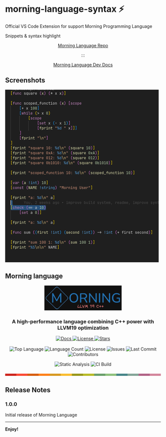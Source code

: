 # morning-language-syntax ⚡
Official VS Code Extension for support Morning Programming Language

Snippets & syntax highlight

<div align="center">
    <a href="https://github.com/alexeev-prog/morning.lang">Morning Language Repo</a>
    <p>:::</p>
    <a href="https://alexeev-prog.github.io/morning.lang/">Morning Language Dev Docs</a>
</div>

## Screenshots

![alt text](https://raw.githubusercontent.com/alexeev-prog/morning-vscode-ext/refs/heads/main/image.png)

## Morning language
<a id="readme-top"></a>

<div align="center">
  <img src="https://raw.githubusercontent.com/alexeev-prog/morning.lang/refs/heads/main/docs/logo.png" width="250" alt="MorningLang Logo">

  <h3>A high-performance language combining C++ power with LLVM19 optimization</h3>

  <div>
    <a href="https://alexeev-prog.github.io/morning.lang/">
      <img src="https://img.shields.io/badge/Documentation-Online-success?style=for-the-badge&logo=gitbook" alt="Docs">
    </a>
    <a href="https://github.com/alexeev-prog/morning.lang/blob/main/LICENSE">
      <img src="https://img.shields.io/badge/License-GPL_v3-blue?style=for-the-badge&logo=gnu" alt="License">
    </a>
    <a href="https://github.com/alexeev-prog/morning.lang/stargazers">
      <img src="https://img.shields.io/github/stars/alexeev-prog/morning.lang?style=for-the-badge&logo=github" alt="Stars">
    </a>
  </div>
</div>

<br>

<div align="center">
  <img src="https://img.shields.io/github/languages/top/alexeev-prog/morning.lang?style=for-the-badge" alt="Top Language">
  <img src="https://img.shields.io/github/languages/count/alexeev-prog/morning.lang?style=for-the-badge" alt="Language Count">
  <img src="https://img.shields.io/github/license/alexeev-prog/morning.lang?style=for-the-badge" alt="License">
  <img src="https://img.shields.io/github/issues/alexeev-prog/morning.lang?style=for-the-badge&color=critical" alt="Issues">
  <img src="https://img.shields.io/github/last-commit/alexeev-prog/morning.lang?style=for-the-badge" alt="Last Commit">
  <img src="https://img.shields.io/github/contributors/alexeev-prog/morning.lang?style=for-the-badge" alt="Contributors">
</div>

<div align="center" style="margin: 15px 0">
  <img src="https://github.com/alexeev-prog/morning.lang/actions/workflows/static.yml/badge.svg" alt="Static Analysis">
  <img src="https://github.com/alexeev-prog/morning.lang/actions/workflows/ci.yml/badge.svg" alt="CI Build">
</div>

<div align="center">
  <img src="https://raw.githubusercontent.com/alexeev-prog/morning.lang/refs/heads/main/docs/pallet-0.png" width="600" alt="Color Palette">
</div>

<!-- ## Requirements

If you have any requirements or dependencies, add a section describing those and how to install and configure them.

## Extension Settings

Include if your extension adds any VS Code settings through the `contributes.configuration` extension point.

For example:

This extension contributes the following settings:

* `myExtension.enable`: Enable/disable this extension.
* `myExtension.thing`: Set to `blah` to do something. -->

## Release Notes

### 1.0.0

Initial release of Morning Language

<!-- ### 1.0.1

Fixed issue #.

### 1.1.0

Added features X, Y, and Z. -->

---

**Enjoy!**
